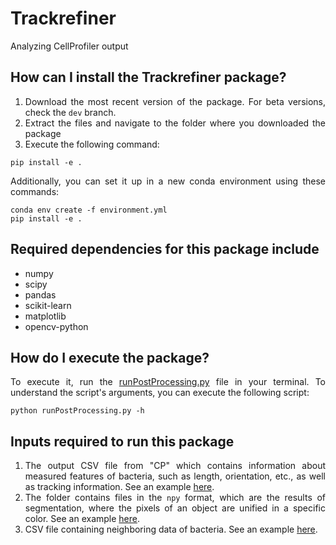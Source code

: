 # Trackrefiner
Analyzing CellProfiler output
<div align="justify">

## How can I install the Trackrefiner package?
1. Download the most recent version of the package. For beta versions, check the `dev` branch.
2. Extract the files and navigate to the folder where you downloaded the package
3. Execute the following command:
```
pip install -e .
```

Additionally, you can set it up in a new conda environment using these commands:
```
conda env create -f environment.yml
pip install -e .
```

## Required dependencies for this package include
- numpy
- scipy
- pandas
- scikit-learn
- matplotlib
- opencv-python

## How do I execute the package?
To execute it, run the <a href="runningAnalysis/runPostProcessing.py">runPostProcessing.py</a> file in your terminal. To understand the script's arguments, you can execute the following script:
```
python runPostProcessing.py -h
```

## Inputs required to run this package
1. The output CSV file from "CP" which contains information about measured features of bacteria, such as length, orientation, etc., as well as tracking information. See an example <a href="examples/e.coli/FilterObjects.csv">here</a>.
2. The folder contains files in the `npy` format, which are the results of segmentation, where the pixels of an object are unified in a specific color. See an example <a href="examples/e.coli/objects">here</a>.
3. CSV file containing neighboring data of bacteria. See an example <a href="examples/e.coli/Object%20relationships.csv">here</a>.
